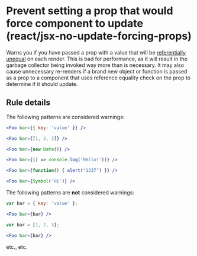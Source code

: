 # Prevent setting a prop that would force component to update (react/jsx-no-update-forcing-props)

Warns you if you have passed a prop with a value that will be [referentially unequal](https://developer.mozilla.org/en-US/docs/Web/JavaScript/Reference/Operators/Comparison_Operators#Identity_strict_equality_()) on each render. This is bad for performance, as it will result in the garbage collector being invoked way more than is necessary. It may also cause unnecessary re-renders if a brand new object or function is passed as a prop to a component that uses reference equality check on the prop to determine if it should update.

## Rule details

The following patterns are considered warnings:

```jsx
<Foo bar={{ key: 'value' }} />
```

```jsx
<Foo bar={[1, 2, 3]} />
```

```jsx
<Foo bar={new Date()} />
```

```jsx
<Foo bar={() => console.log('Hello!'))} />
```

```jsx
<Foo bar={function() { alert("1337") }} />
```

```jsx
<Foo bar={Symbol('Hi')} />
```

The following patterns are **not** considered warnings:

```jsx
var bar = { key: 'value' };

<Foo bar={bar} />
```

```jsx
var bar = [1, 2, 3];

<Foo bar={bar} />
```

etc., etc.